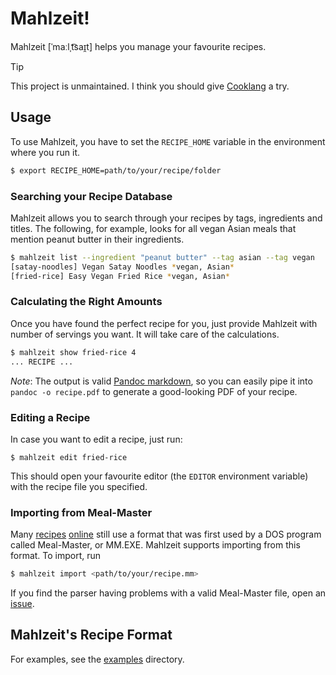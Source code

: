 # Mahlzeit!
Mahlzeit [ˈmaːlˌt͡saɪ̯t] helps you manage your favourite recipes.

> [!TIP]
> This project is unmaintained. I think you should give [Cooklang](https://cooklang.org/) a try.

## Usage

To use Mahlzeit, you have to set the `RECIPE_HOME` variable in the environment where you run it.

```bash
$ export RECIPE_HOME=path/to/your/recipe/folder
```

### Searching your Recipe Database
Mahlzeit allows you to search through your recipes by tags, ingredients and titles. The following, for example, looks for all vegan Asian meals that mention peanut butter in their ingredients.

```bash
$ mahlzeit list --ingredient "peanut butter" --tag asian --tag vegan
[satay-noodles] Vegan Satay Noodles *vegan, Asian*
[fried-rice] Easy Vegan Fried Rice *vegan, Asian*
```

### Calculating the Right Amounts
Once you have found the perfect recipe for you, just provide Mahlzeit with number of servings you want. It will take care of the calculations.

```bash
$ mahlzeit show fried-rice 4
... RECIPE ...
```

*Note*: The output is valid [Pandoc markdown](https://pandoc.org/MANUAL.html#pandocs-markdown), so you can easily pipe it into `pandoc -o recipe.pdf` to generate a good-looking PDF of your recipe.

### Editing a Recipe
In case you want to edit a recipe, just run:

```
$ mahlzeit edit fried-rice
```

This should open your favourite editor (the `EDITOR` environment variable) with the recipe file you specified.

### Importing from Meal-Master
Many [recipes](http://www.garvick.com/recipes/meal-master.htm) [online](http://www.ffts.com/recipes.htm) still use a format
that was first used by a DOS program called Meal-Master, or MM.EXE. Mahlzeit supports importing from this format. To import, run

```bash
$ mahlzeit import <path/to/your/recipe.mm>
```

If you find the parser having problems with a valid Meal-Master file, open an [issue](https://github.com/kmein/mahlzeit/issues/new).

## Mahlzeit's Recipe Format
For examples, see the [examples](./examples) directory.

